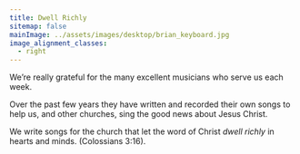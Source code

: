 ```yaml
---
title: Dwell Richly
sitemap: false
mainImage: ../assets/images/desktop/brian_keyboard.jpg
image_alignment_classes:
  - right
---
```

We’re really grateful for the many excellent musicians who serve us each week.

Over the past few years they have written and recorded their own songs to help us, and other churches, sing the good news about Jesus Christ.

We write songs for the church that let the word of Christ *dwell richly* in hearts and minds. (Colossians 3:16).
